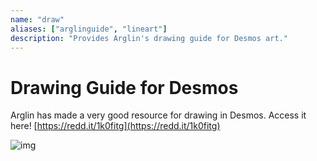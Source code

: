 ```yaml
---
name: "draw"
aliases: ["arglinguide", "lineart"]
description: "Provides Arglin's drawing guide for Desmos art."
---
```


# Drawing Guide for Desmos

Arglin has made a very good resource for drawing in Desmos. Access it here! [https://redd.it/1k0fitg](https://redd.it/1k0fitg)

![img](oi3udmo4iq1f1)